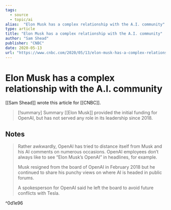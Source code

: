 ```yaml
---
tags:
  - source
  - topic/ai
alias:  "Elon Musk has a complex relationship with the A.I. community"
type: article
title: "Elon Musk has a complex relationship with the A.I. community"
author: "Sam Shead"
publisher: "CNBC"
date: 2020-05-13
url: "https://www.cnbc.com/2020/05/13/elon-musk-has-a-complex-relationship-with-the-ai-community.html"
---
```

# Elon Musk has a complex relationship with the A.I. community
[[Sam Shead]] wrote this article for [[CNBC]].

> [!summary] Summary
> [[Elon Musk]] provided the initial funding for OpenAI, but has not served any role in its leadership since 2018.

## Notes
> Rather awkwardly, OpenAI has tried to distance itself from Musk and his AI comments on numerous occasions. OpenAI employees don’t always like to see “Elon Musk’s OpenAI” in headlines, for example. 
>
> Musk resigned from the board of OpenAI in February 2018 but he continued to share his punchy views on where AI is headed in public forums.
>
> A spokesperson for OpenAI said he left the board to avoid future conflicts with Tesla.

^0d1e96

